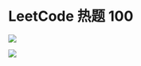 # LeetCode 热题 100

<!-- update_progress -->

  ![](https://img.shields.io/badge/编程语言-Rust-dea584)

  ![](https://img.shields.io/badge/进度-2%25-blue)

  <!-- update_progress -->
